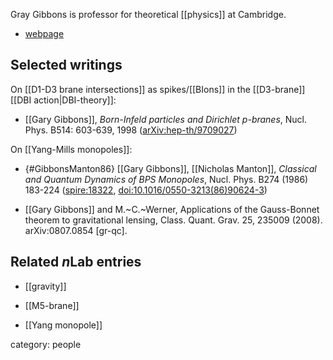 
Gray Gibbons is professor for theoretical [[physics]] at Cambridge.

* [webpage](http://www.damtp.cam.ac.uk/people/g.w.gibbons/)

## Selected writings

On [[D1-D3 brane intersections]] as spikes/[[BIons]] in the [[D3-brane]] [[DBI action|DBI-theory]]:

* [[Gary Gibbons]], _Born-Infeld particles and Dirichlet p-branes_,  	Nucl. Phys. B514: 603-639, 1998 ([arXiv:hep-th/9709027](https://arxiv.org/abs/hep-th/9709027))


On [[Yang-Mills monopoles]]:

* {#GibbonsManton86} [[Gary Gibbons]], [[Nicholas Manton]], _Classical and Quantum Dynamics of BPS Monopoles_, Nucl. Phys. B274 (1986) 183-224 ([spire:18322](http://inspirehep.net/record/18322), <a href="https://doi.org/10.1016/0550-3213(86)90624-3">doi:10.1016/0550-3213(86)90624-3</a>)

*  [[Gary Gibbons]] and M.~C.~Werner,
  Applications of the Gauss-Bonnet theorem to gravitational lensing,
  Class. Quant. Grav. 25, 235009 (2008).
 arXiv:0807.0854 [gr-qc].


## Related $n$Lab entries

* [[gravity]]

* [[M5-brane]]

* [[Yang monopole]]

category: people